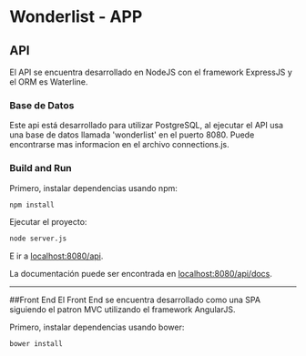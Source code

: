 # Wonderlist - APP

## API
El API se encuentra desarrollado en NodeJS con el framework ExpressJS y el ORM es Waterline.

### Base de Datos

Este api está desarrollado para utilizar PostgreSQL, al ejecutar el API usa una base de datos llamada 'wonderlist' en el puerto 8080. Puede encontrarse mas informacion en el archivo connections.js.

### Build and Run

Primero, instalar dependencias usando npm:

```sh
npm install
```

Ejecutar el proyecto:

```sh
node server.js
```

E ir a [localhost:8080/api](http://localhost:8080/api).
 
La documentación puede ser encontrada en [localhost:8080/api/docs](http://localhost:8080/api/docs).

---

##Front End
El Front End se encuentra desarrollado como una SPA siguiendo el patron MVC utilizando el framework AngularJS.

Primero, instalar dependencias usando bower:

```sh
bower install
```
